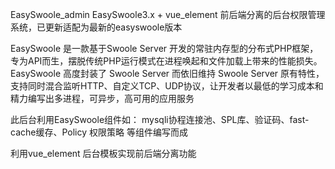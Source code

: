 EasySwoole_admin
EasySwoole3.x + vue_element 前后端分离的后台权限管理系统，已更新适配为最新的easyswoole版本

EasySwoole 是一款基于Swoole Server 开发的常驻内存型的分布式PHP框架，专为API而生，摆脱传统PHP运行模式在进程唤起和文件加载上带来的性能损失。EasySwoole 高度封装了 Swoole Server 而依旧维持 Swoole Server 原有特性，支持同时混合监听HTTP、自定义TCP、UDP协议，让开发者以最低的学习成本和精力编写出多进程，可异步，高可用的应用服务

此后台利用EasySwoole组件如： mysqli协程连接池、SPL库、验证码、fast-cache缓存、Policy 权限策略 等组件编写而成

利用vue_element 后台模板实现前后端分离功能
